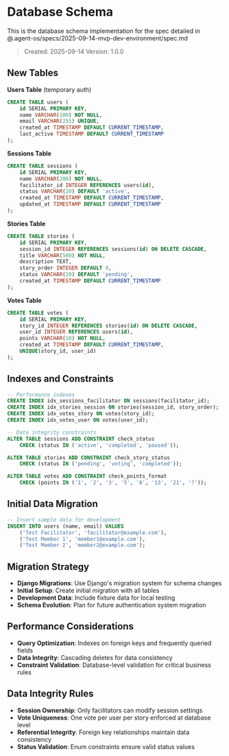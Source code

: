 # Database Schema

This is the database schema implementation for the spec detailed in @.agent-os/specs/2025-09-14-mvp-dev-environment/spec.md

> Created: 2025-09-14
> Version: 1.0.0

## New Tables

**Users Table** (temporary auth)
```sql
CREATE TABLE users (
    id SERIAL PRIMARY KEY,
    name VARCHAR(100) NOT NULL,
    email VARCHAR(255) UNIQUE,
    created_at TIMESTAMP DEFAULT CURRENT_TIMESTAMP,
    last_active TIMESTAMP DEFAULT CURRENT_TIMESTAMP
);
```

**Sessions Table**
```sql
CREATE TABLE sessions (
    id SERIAL PRIMARY KEY,
    name VARCHAR(200) NOT NULL,
    facilitator_id INTEGER REFERENCES users(id),
    status VARCHAR(20) DEFAULT 'active',
    created_at TIMESTAMP DEFAULT CURRENT_TIMESTAMP,
    updated_at TIMESTAMP DEFAULT CURRENT_TIMESTAMP
);
```

**Stories Table**
```sql
CREATE TABLE stories (
    id SERIAL PRIMARY KEY,
    session_id INTEGER REFERENCES sessions(id) ON DELETE CASCADE,
    title VARCHAR(500) NOT NULL,
    description TEXT,
    story_order INTEGER DEFAULT 0,
    status VARCHAR(20) DEFAULT 'pending',
    created_at TIMESTAMP DEFAULT CURRENT_TIMESTAMP
);
```

**Votes Table**
```sql
CREATE TABLE votes (
    id SERIAL PRIMARY KEY,
    story_id INTEGER REFERENCES stories(id) ON DELETE CASCADE,
    user_id INTEGER REFERENCES users(id),
    points VARCHAR(10) NOT NULL,
    created_at TIMESTAMP DEFAULT CURRENT_TIMESTAMP,
    UNIQUE(story_id, user_id)
);
```

## Indexes and Constraints

```sql
-- Performance indexes
CREATE INDEX idx_sessions_facilitator ON sessions(facilitator_id);
CREATE INDEX idx_stories_session ON stories(session_id, story_order);
CREATE INDEX idx_votes_story ON votes(story_id);
CREATE INDEX idx_votes_user ON votes(user_id);

-- Data integrity constraints
ALTER TABLE sessions ADD CONSTRAINT check_status
    CHECK (status IN ('active', 'completed', 'paused'));

ALTER TABLE stories ADD CONSTRAINT check_story_status
    CHECK (status IN ('pending', 'voting', 'completed'));

ALTER TABLE votes ADD CONSTRAINT check_points_format
    CHECK (points IN ('1', '2', '3', '5', '8', '13', '21', '?'));
```

## Initial Data Migration

```sql
-- Insert sample data for development
INSERT INTO users (name, email) VALUES
    ('Test Facilitator', 'facilitator@example.com'),
    ('Test Member 1', 'member1@example.com'),
    ('Test Member 2', 'member2@example.com');
```

## Migration Strategy

- **Django Migrations**: Use Django's migration system for schema changes
- **Initial Setup**: Create initial migration with all tables
- **Development Data**: Include fixture data for local testing
- **Schema Evolution**: Plan for future authentication system migration

## Performance Considerations

- **Query Optimization**: Indexes on foreign keys and frequently queried fields
- **Data Integrity**: Cascading deletes for data consistency
- **Constraint Validation**: Database-level validation for critical business rules

## Data Integrity Rules

- **Session Ownership**: Only facilitators can modify session settings
- **Vote Uniqueness**: One vote per user per story enforced at database level
- **Referential Integrity**: Foreign key relationships maintain data consistency
- **Status Validation**: Enum constraints ensure valid status values
